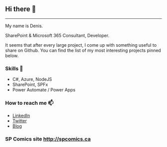 ## Hi there 👋

<hr>

My name is Denis. 

SharePoint & Microsoft 365 Consultant, Developer.

It seems that after every large project, I come up with something useful to share on Github.  You can find the list of my most interesting projects pinned below.

### Skills 💪
- C#, Azure, NodeJS
- SharePoint, SPFx
- Power Automate / Power Apps 

### How to reach me 📫

- [LinkedIn](https://www.linkedin.com/in/molodtsovd/)
- [Twitter](https://twitter.com/Zerg00s)
- [Blog](https://www.linkedin.com/pulse/run-multiple-instances-ms-teams-denis-molodtsov/)

### SP Comics site http://spcomics.ca
